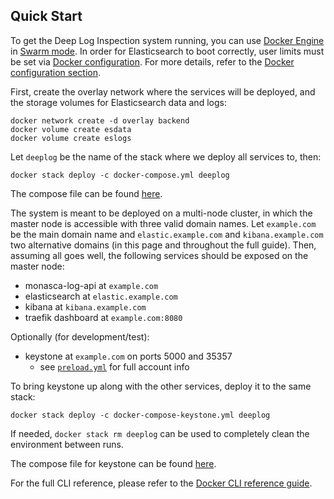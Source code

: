 Quick Start
-----------

To get the Deep Log Inspection system running, you can use [Docker Engine][1] in [Swarm mode][2]. In order for Elasticsearch to boot correctly, user limits must be set via [Docker configuration][5]. For more details, refer to the [Docker configuration section](install/docker.md).

First, create the overlay network where the services will be deployed, and the storage volumes for Elasticsearch data and logs:

    docker network create -d overlay backend
    docker volume create esdata
    docker volume create eslogs

Let `deeplog` be the name of the stack where we deploy all services to, then:

    docker stack deploy -c docker-compose.yml deeplog

The compose file can be found [here](https://github.com/martel-innovate/deep-log-inspection/blob/master/log-server/docker-compose.yml).

The system is meant to be deployed on a multi-node cluster, in which the master node is accessible with three valid domain names. Let `example.com` be the main domain name and `elastic.example.com` and `kibana.example.com` two alternative domains (in this page and throughout the full guide). Then, assuming all goes well, the following services should be exposed on the master node:

* monasca-log-api at `example.com`
* elasticsearch at `elastic.example.com`
* kibana at `kibana.example.com`
* traefik dashboard at `example.com:8080`

Optionally (for development/test):

* keystone at `example.com` on ports 5000 and 35357
    * see [`preload.yml`][3] for full account info

To bring keystone up along with the other services, deploy it to the same stack:

    docker stack deploy -c docker-compose-keystone.yml deeplog

If needed, `docker stack rm deeplog` can be used to completely clean the environment between runs.

The compose file for keystone can be found [here](https://github.com/martel-innovate/deep-log-inspection/blob/master/log-server/docker-compose-keystone.yml).

For the full CLI reference, please refer to the [Docker CLI reference guide][4].

[1]:https://docs.docker.com/engine/
[2]:https://docs.docker.com/engine/swarm/
[3]:https://github.com/martel-innovate/deep-log-inspection/blob/master/log-server/keystone/preload.yml
[4]:https://docs.docker.com/engine/reference/commandline/cli/
[5]:https://github.com/martel-innovate/deep-log-inspection/blob/master/log-server/config/docker.service
